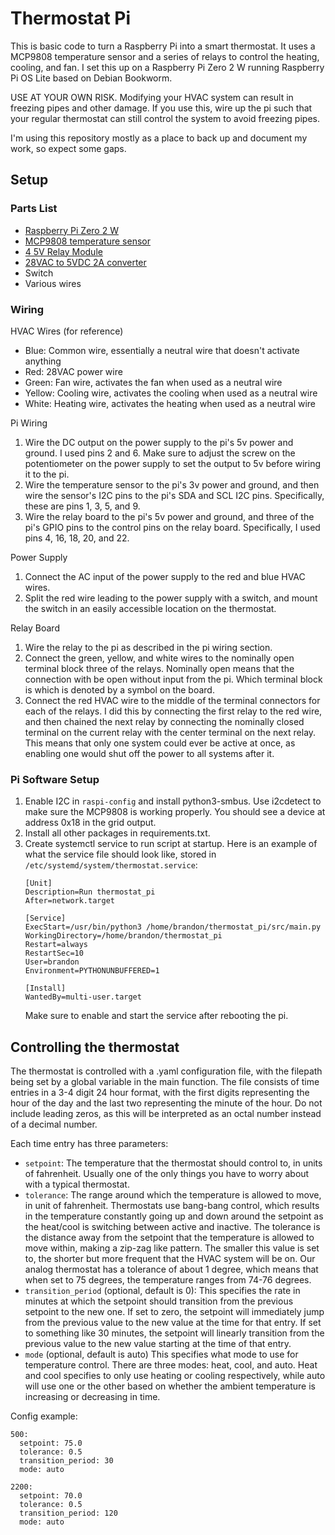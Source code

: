# Thermostat Pi

This is basic code to turn a Raspberry Pi into a smart thermostat.
It uses a MCP9808 temperature sensor and a series of relays to control the heating, cooling, and fan.
I set this up on a Raspberry Pi Zero 2 W running Raspberry Pi OS Lite based on Debian Bookworm.

USE AT YOUR OWN RISK.
Modifying your HVAC system can result in freezing pipes and other damage.
If you use this, wire up the pi such that your regular thermostat can still control the system to avoid freezing pipes.

I'm using this repository mostly as a place to back up and document my work, so expect some gaps.

## Setup

### Parts List

- [Raspberry Pi Zero 2 W](https://www.raspberrypi.org/products/raspberry-pi-zero-2-w/)
- [MCP9808 temperature sensor](https://www.adafruit.com/product/1782)
- [4 5V Relay Module](https://www.amazon.com/SunFounder-Channel-Shield-Arduino-Raspberry/dp/B00E0NSORY/?th=1)
- [28VAC to 5VDC 2A converter](https://www.amazon.com/UMLIFE-Converter-2-5-35V-Regulator-Adjustable/dp/B094ZTG5S8/?th=1)
- Switch
- Various wires

### Wiring

HVAC Wires (for reference)

- Blue: Common wire, essentially a neutral wire that doesn't activate anything
- Red: 28VAC power wire
- Green: Fan wire, activates the fan when used as a neutral wire
- Yellow: Cooling wire, activates the cooling when used as a neutral wire
- White: Heating wire, activates the heating when used as a neutral wire

Pi Wiring

1. Wire the DC output on the power supply to the pi's 5v power and ground.
   I used pins 2 and 6.
   Make sure to adjust the screw on the potentiometer on the power supply to set the output to 5v before wiring it to the pi.
2. Wire the temperature sensor to the pi's 3v power and ground, and then wire the sensor's I2C pins to the pi's SDA and SCL I2C pins.
   Specifically, these are pins 1, 3, 5, and 9.
3. Wire the relay board to the pi's 5v power and ground, and three of the pi's GPIO pins to the control pins on the relay board.
   Specifically, I used pins 4, 16, 18, 20, and 22.

Power Supply

1. Connect the AC input of the power supply to the red and blue HVAC wires.
2. Split the red wire leading to the power supply with a switch, and mount the switch in an easily accessible location on the thermostat.

Relay Board

1. Wire the relay to the pi as described in the pi wiring section.
2. Connect the green, yellow, and white wires to the nominally open terminal block three of the relays.
   Nominally open means that the connection with be open without input from the pi.
   Which terminal block is which is denoted by a symbol on the board.
3. Connect the red HVAC wire to the middle of the terminal connectors for each of the relays.
   I did this by connecting the first relay to the red wire, and then chained the next relay by connecting the nominally closed terminal on the current relay with the center terminal on the next relay.
   This means that only one system could ever be active at once, as enabling one would shut off the power to all systems after it.

### Pi Software Setup

1. Enable I2C in `raspi-config` and install python3-smbus.
Use i2cdetect to make sure the MCP9808 is working properly.
You should see a device at address 0x18 in the grid output.
2. Install all other packages in requirements.txt.
3. Create systemctl service to run script at startup.
   Here is an example of what the service file should look like, stored in `/etc/systemd/system/thermostat.service`:
   ```
   [Unit]
   Description=Run thermostat_pi
   After=network.target
   
   [Service]
   ExecStart=/usr/bin/python3 /home/brandon/thermostat_pi/src/main.py
   WorkingDirectory=/home/brandon/thermostat_pi
   Restart=always
   RestartSec=10
   User=brandon
   Environment=PYTHONUNBUFFERED=1
   
   [Install]
   WantedBy=multi-user.target
   ```
   Make sure to enable and start the service after rebooting the pi.

## Controlling the thermostat

The thermostat is controlled with a .yaml configuration file, with the filepath being set by a global variable in the main function.
The file consists of time entries in a 3-4 digit 24 hour format, with the first digits representing the hour of the day and the last two representing the minute of the hour.
Do not include leading zeros, as this will be interpreted as an octal number instead of a decimal number.

Each time entry has three parameters:
- `setpoint`:
  The temperature that the thermostat should control to, in units of fahrenheit.
  Usually one of the only things you have to worry about with a typical thermostat.
- `tolerance`:
  The range around which the temperature is allowed to move, in unit of fahrenheit.
  Thermostats use bang-bang control, which results in the temperature constantly going up and down around the setpoint as the heat/cool is switching between active and inactive.
  The tolerance is the distance away from the setpoint that the temperature is allowed to move within, making a zip-zag like pattern.
  The smaller this value is set to, the shorter but more frequent that the HVAC system will be on.
  Our analog thermostat has a tolerance of about 1 degree, which means that when set to 75 degrees, the temperature ranges from 74-76 degrees.
- `transition_period` (optional, default is 0):
  This specifies the rate in minutes at which the setpoint should transition from the previous setpoint to the new one.
  If set to zero, the setpoint will immediately jump from the previous value to the new value at the time for that entry.
  If set to something like 30 minutes, the setpoint will linearly transition from the previous value to the new value starting at the time of that entry.
- `mode` (optional, default is auto)
  This specifies what mode to use for temperature control. There are three modes: heat, cool, and auto. Heat and cool specifies to only use heating or cooling respectively, while auto will use one or the other based on whether the ambient temperature is increasing or decreasing in time.

Config example:
```
500:
  setpoint: 75.0
  tolerance: 0.5
  transition_period: 30
  mode: auto

2200:
  setpoint: 70.0
  tolerance: 0.5
  transition_period: 120
  mode: auto
```

